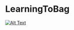 # LearningToBag

[![Alt Text](https://img.youtube.com/vi/UV9HcEummx0/o.jpg)](https://www.youtube.com/watch?v=UV9HcEummx0)

